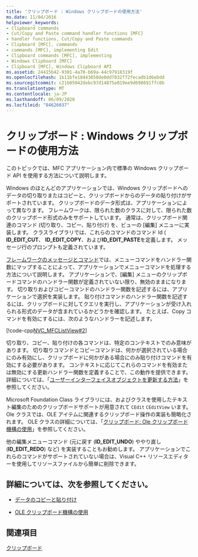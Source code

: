 ```yaml
---
title: 'クリップボード : Windows クリップボードの使用方法'
ms.date: 11/04/2016
helpviewer_keywords:
- Clipboard commands
- Cut/Copy and Paste command handler functions [MFC]
- handler functions, Cut/Copy and Paste commands
- Clipboard [MFC], commands
- commands [MFC], implementing Edit
- Clipboard commands [MFC], implementing
- Windows Clipboard [MFC]
- Clipboard [MFC], Windows Clipboard API
ms.assetid: 24415b42-9301-4a70-b69a-44c97918319f
ms.openlocfilehash: 1b11bfe18443858de0dd7032f72fecadb1d6ebdd
ms.sourcegitcommit: c21b05042debc97d14875e019ee9d698691ffc0b
ms.translationtype: MT
ms.contentlocale: ja-JP
ms.lasthandoff: 06/09/2020
ms.locfileid: "84626037"
---
```

# <a name="clipboard-using-the-windows-clipboard"></a>クリップボード : Windows クリップボードの使用方法

このトピックでは、MFC アプリケーション内で標準の Windows クリップボード API を使用する方法について説明します。

Windows のほとんどのアプリケーションでは、Windows クリップボードへのデータの切り取りまたはコピーと、クリップボードからのデータの貼り付けがサポートされています。 クリップボードのデータ形式は、アプリケーションによって異なります。 フレームワークは、限られた数のクラスに対して、限られた数のクリップボード形式のみをサポートしています。 通常は、クリップボード関連のコマンド (切り取り、コピー、貼り付け) を、ビューの [編集] メニューに実装します。 クラスライブラリでは、これらのコマンドのコマンド Id ( **ID_EDIT_CUT**、 **ID_EDIT_COPY**、および**ID_EDIT_PASTE**を定義します。 メッセージ行のプロンプトも定義されています。

[フレームワークのメッセージとコマンド](messages-and-commands-in-the-framework.md)では、メニューコマンドをハンドラー関数にマップすることによって、アプリケーションでメニューコマンドを処理する方法について説明します。 アプリケーションで、[編集] メニューのクリップボードコマンドのハンドラー関数が定義されていない限り、無効のままになります。 切り取りおよびコピーコマンドのハンドラー関数を記述するには、アプリケーションで選択を実装します。 貼り付けコマンドのハンドラー関数を記述するには、クリップボードに対してクエリを実行し、アプリケーションが受け入れられる形式のデータが含まれているかどうかを確認します。 たとえば、Copy コマンドを有効にするには、次のようなハンドラーを記述します。

[!code-cpp[NVC_MFCListView#2](../atl/reference/codesnippet/cpp/clipboard-using-the-windows-clipboard_1.cpp)]

切り取り、コピー、貼り付けの各コマンドは、特定のコンテキストでのみ意味があります。 切り取りコマンドとコピーコマンドは、何かが選択されている場合にのみ有効にし、クリップボードに何かがある場合にのみ貼り付けコマンドを有効にする必要があります。 コンテキストに応じてこれらのコマンドを有効または無効にする更新ハンドラー関数を定義することで、この動作を提供できます。 詳細については、「[ユーザーインターフェイスオブジェクトを更新する方法](how-to-update-user-interface-objects.md)」を参照してください。

Microsoft Foundation Class ライブラリには、およびクラスを使用したテキスト編集のためのクリップボードサポートが用意されて `CEdit` `CEditView` います。 Ole クラスでは、OLE アイテムに関連するクリップボード操作の実装も簡略化されます。 OLE クラスの詳細については、「[クリップボード: Ole クリップボード機構の使用](clipboard-using-the-ole-clipboard-mechanism.md)」を参照してください。

他の編集メニューコマンド (元に戻す (**ID_EDIT_UNDO**) ややり直し (**ID_EDIT_REDO**) など) を実装することもお勧めします。 アプリケーションでこれらのコマンドがサポートされていない場合は、Visual C++ リソースエディターを使用してリソースファイルから簡単に削除できます。

## <a name="what-do-you-want-to-know-more-about"></a>詳細については、次を参照してください。

- [データのコピーと貼り付け](clipboard-copying-and-pasting-data.md)

- [OLE クリップボード機構の使用](clipboard-using-the-ole-clipboard-mechanism.md)

## <a name="see-also"></a>関連項目

[クリップボード](clipboard.md)

